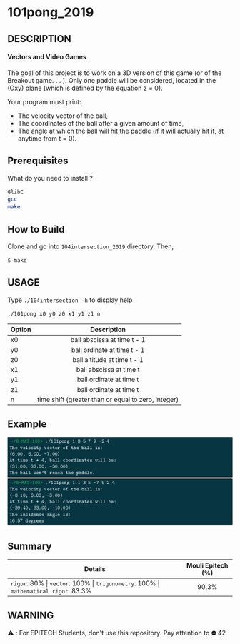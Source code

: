 # 101pong_2019

## DESCRIPTION
#### Vectors and Video Games
The goal of this project is to work on a 3D version of this game (or of the Breakout game. . . ). Only one paddle
will be considered, located in the (Oxy) plane (which is defined by the equation z = 0).

Your program must print:
- The velocity vector of the ball,
- The coordinates of the ball after a given amount of time,
- The angle at which the ball will hit the paddle (if it will actually hit it, at anytime from t = 0).

## Prerequisites
What do you need to install ?
```bash
GlibC
gcc
make
```

## How to Build
Clone and go into `104intersection_2019` directory.
Then,
```bash
$ make
```

## USAGE
Type `./104intersection -h` to display help
```bash
./101pong x0 y0 z0 x1 y1 z1 n
```
| Option      | Description   |
| ----------- |:-------------:|
|x0 | ball abscissa at time t - 1 |
|y0 | ball ordinate at time t - 1 |
|z0	| ball altitude at time t - 1 |
|x1	| ball abscissa at time t |
|y1	| ball ordinate at time t |
|z1	| ball ordinate at time t |
|n	| time shift (greater than or equal to zero, integer) |

## Example
![Example 1](captures/exemple1.png)
![Example 2](captures/exemple2.png)

## Summary
| Details      | Mouli Epitech (%) |
| ------------- |:-------------:|
| `rigor`: 80% \| `vector`: 100% \| `trigonometry`: 100% \| `mathematical rigor`: 83.3% | 90.3% |

## WARNING
:warning: : For EPITECH Students, don't use this repository. Pay attention to :no_entry: 42